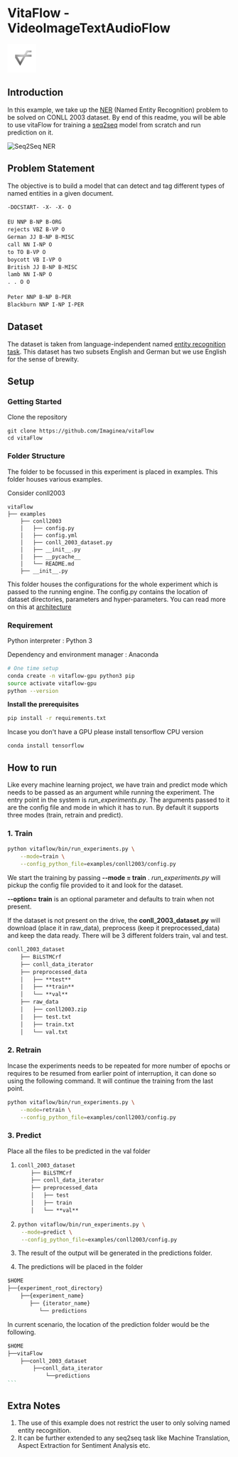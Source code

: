 # VitaFlow - VideoImageTextAudioFlow

 ![](../../vitaflow-icon.png)

<!-- TODO: please include spaces after all headings -->
<!-- TODO: please include a short summary -->
<!-- TODO: please include step to quickly create and run a sample study -->
<!-- TODO: please include (BEST USE CASES - NEW SECTION) sample cases where this tools can be used-->
<!-- TODO: Two level requirement.txt files, one for global and another is use case specific -->

## Introduction

In this example, we take up the [NER](https://en.wikipedia.org/wiki/Named-entity_recognition) (Named Entity Recognition) problem to be solved on CONLL 2003 dataset. By end of this readme, you will be able to use vitaFlow for training a [seq2seq](https://www.google.com/url?sa=t&rct=j&q=&esrc=s&source=web&cd=1&cad=rja&uact=8&ved=2ahUKEwi46dvqzqvfAhUVA3IKHQjyALgQFjAAegQICBAB&url=https%3A%2F%2Fgoogle.github.io%2Fseq2seq%2F&usg=AOvVaw0u7lKNTuRYZChT9y_lBmVW) model from scratch and run prediction on it. 

![Seq2Seq NER](https://www.depends-on-the-definition.com/wp-content/uploads/2017/10/many_to_many-945x489.png)

 



## Problem Statement

The objective is to build a model that can detect and tag different types of named entities in a given document.

```reStructuredText
-DOCSTART- -X- -X- O

EU NNP B-NP B-ORG
rejects VBZ B-VP O
German JJ B-NP B-MISC
call NN I-NP O
to TO B-VP O
boycott VB I-VP O
British JJ B-NP B-MISC
lamb NN I-NP O
. . O O

Peter NNP B-NP B-PER
Blackburn NNP I-NP I-PER
```



## Dataset

The dataset is taken from language-independent named [entity recognition task](https://www.clips.uantwerpen.be/conll2003/ner/). This dataset has two subsets English and German but we use English for the sense of brewity. 

## Setup

### Getting Started

Clone the repository 

```
git clone https://github.com/Imaginea/vitaFlow
cd vitaFlow
```

### Folder Structure

The folder to be focussed in this experiment is placed in examples. This folder houses various examples.

Consider conll2003 

<!-- TODO: please use unix `tree` tool -->

```
vitaFlow
├── examples
    ├── conll2003
    │   ├── config.py
    │   ├── config.yml
    │   ├── conll_2003_dataset.py
    │   ├── __init__.py
    │   ├── __pycache__
    │   └── README.md
	├── __init__.py

```

This folder houses the configurations for the whole experiment which is passed to the running engine.
The config.py contains the location of  dataset directories, parameters and hyper-parameters. 
You can read more on this at [architecture]()

### Requirement

Python interpreter : Python 3  

Dependency and environment manager : Anaconda

```bash 
# One time setup
conda create -n vitaflow-gpu python3 pip 
source activate vitaflow-gpu
python --version
```

__Install the prerequisites__

```bash
pip install -r requirements.txt
```

Incase you don't have a GPU please install tensorflow CPU version

```
conda install tensorflow
```

## How to run

Like every machine learning project, we have train and predict mode which needs to be passed as an argument while running the experiment.
The entry point in the system is *run_experiments.py*. The arguments passed to it are the config file and mode in which it has to run. By default it supports three modes (train, retrain and predict).

### 1. Train

```bash
python vitaflow/bin/run_experiments.py \
	--mode=train \
	--config_python_file=examples/conll2003/config.py 
```

We start the training by passing **--mode = train** . *run_experiments.py* will pickup the config file provided to it  and look for the dataset. 

**--option= train** is an optional parameter and defaults to train when not present.

If the dataset is not present on the drive, the **conll_2003_dataset.py** will download (place it in raw_data), preprocess (keep it preprocessed_data) and keep the data ready. There will be 3 different folders train, val and test.
<!-- TODO: please use unix `tree` tool -->

```reStructuredText
conll_2003_dataset
    ├── BiLSTMCrf    
    ├── conll_data_iterator
    ├── preprocessed_data
    │   ├── **test**
    │   ├── **train**
    │   └── **val**
    ├── raw_data
    │   ├── conll2003.zip
    │   ├── test.txt
    │   ├── train.txt
    │   └── val.txt

```

### 2. Retrain

Incase the experiments needs to be repeated for more number of epochs or requires to be resumed from earlier point of interruption, it can done so using the following command. It will continue the training from the last point.

```bash
python vitaflow/bin/run_experiments.py \
	--mode=retrain \
	--config_python_file=examples/conll2003/config.py 
```

### 3. Predict

<!-- TODO: Tree -->

Place all the files to be predicted in the val folder 

1. ```reStructuredText
   conll_2003_dataset
       ├── BiLSTMCrf    
       ├── conll_data_iterator
       ├── preprocessed_data
       │   ├── test
       │   ├── train
       │   └── **val**
   ```

2. ```bash
   python vitaflow/bin/run_experiments.py \
   	--mode=predict \
   	--config_python_file=examples/conll2003/config.py 	
   ```

3. The result of the output will be generated in the predictions folder.

4. The predictions will be placed in the folder



<!-- TODO: Tree -->

```reStructuredText
$HOME
├──{experiment_root_directory}
    ├──{experiment_name}
       ├── {iterator_name}
          └── predictions
```



In current scenario, the location of the prediction folder would be the following.



```reStructuredText
$HOME
├──vitaFlow
    ├──conll_2003_dataset
        ├──conll_data_iterator
            └──predictions
​```
```



## Extra Notes

1.  The use of this example does not restrict the user to only solving named entity recognition.
2. It can be further extended to any seq2seq task like Machine Translation, Aspect Extraction for Sentiment Analysis etc. 

<!-- TODO: New file - contribution.md -->
<!-- TODO: New file - relases.md -->

<!-- TODO: New file - QuickStart.md - FUTURE -->
<!-- TODO: New file - FirstExample.md - FUTURE -->
